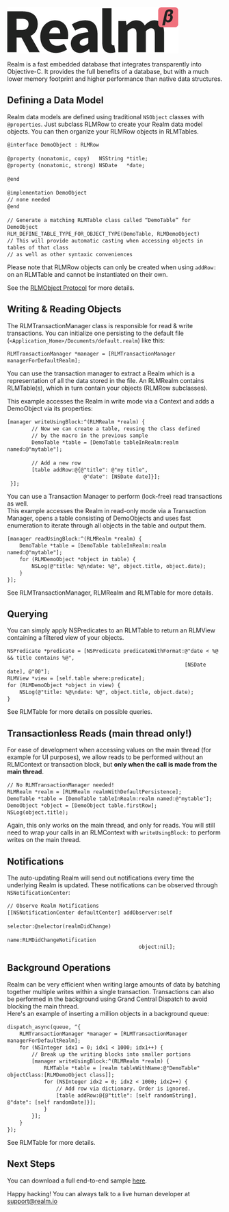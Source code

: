 <img alt="Realm Logo" src="docs/realm.png"/>

Realm is a fast embedded database that integrates transparently into Objective-C. It provides the full benefits of a database, but with a much lower memory footprint and higher performance than native data structures.


## Defining a Data Model

Realm data models are defined using traditional `NSObject` classes with `@properties`. Just subclass RLMRow to create your Realm data model objects. You can then organize your RLMRow objects in RLMTables.

	@interface DemoObject : RLMRow

	@property (nonatomic, copy)   NSString *title;
	@property (nonatomic, strong) NSDate   *date;

	@end

	@implementation DemoObject
	// none needed
	@end

	// Generate a matching RLMTable class called “DemoTable” for DemoObject
	RLM_DEFINE_TABLE_TYPE_FOR_OBJECT_TYPE(DemoTable, RLMDemoObject)
	// This will provide automatic casting when accessing objects in tables of that class
	// as well as other syntaxic conveniences

Please note that RLMRow objects can only be created when using `addRow:` on an RLMTable and cannot be instantiated on their own.

See the [RLMObject Protocol](Protocols/RLMObject.html) for more details.


## Writing & Reading Objects

The RLMTransactionManager class is responsible for read & write transactions. You can initialize one persisting to the default file (`<Application_Home>/Documents/default.realm`) like this:

	RLMTransactionManager *manager = [RLMTransactionManager managerForDefaultRealm];

You can use the transaction manager to extract a Realm which is a representation of all the data stored in the file. An RLMRealm contains RLMTable(s), which in turn contain your objects (RLMRow subclasses).

This example accesses the Realm in write mode via a Context and adds a DemoObject via its properties:

	[manager writeUsingBlock:^(RLMRealm *realm) {
			// Now we can create a table, reusing the class defined
			// by the macro in the previous sample
	        DemoTable *table = [DemoTable tableInRealm:realm named:@"mytable"];

	        // Add a new row
	        [table addRow:@{@"title": @"my title",
	                         @"date": [NSDate date]}];
	 }];

You can use a Transaction Manager to perform (lock-free) read transactions as well.  
This example accesses the Realm in read-only mode via a Transaction Manager, opens a table consisting of DemoObjects and uses fast enumeration to iterate through all objects in the table and output them.

    [manager readUsingBlock:^(RLMRealm *realm) {
        DemoTable *table = [DemoTable tableInRealm:realm named:@"mytable"];
        for (RLMDemoObject *object in table) {
            NSLog(@"title: %@\ndate: %@", object.title, object.date);
        }
    }];

See RLMTransactionManager, RLMRealm and RLMTable for more details.

## Querying

You can simply apply NSPredicates to an RLMTable to return an RLMView containing a filtered view of your objects.

	NSPredicate *predicate = [NSPredicate predicateWithFormat:@"date < %@ && title contains %@",
															  [NSDate date], @"00"];
	RLMView *view = [self.table where:predicate];
	for (RLMDemoObject *object in view) {
	    NSLog(@"title: %@\ndate: %@", object.title, object.date);
	}

See RLMTable for more details on possible queries.



## Transactionless Reads (main thread only!)

For ease of development when accessing values on the main thread (for example for UI purposes), we allow reads to be performed without an RLMContext or transaction block, but **only when the call is made from the main thread**.

	// No RLMTransactionManager needed!
	RLMRealm *realm = [RLMRealm realmWithDefaultPersistence];
	DemoTable *table = [DemoTable tableInRealm:realm named:@"mytable"];
	DemoObject *object = [DemoObject table.firstRow];
	NSLog(object.title);

Again, this only works on the main thread, and only for reads. You will still need to wrap your calls in an RLMContext with `writeUsingBlock:`
to perform writes on the main thread.

## Notifications

The auto-updating Realm will send out notifications every time the underlying Realm is updated. These notifications can be observed through `NSNotificationCenter`:

	// Observe Realm Notifications
	[[NSNotificationCenter defaultCenter] addObserver:self
	                                         selector:@selector(realmDidChange)
	                                             name:RLMDidChangeNotification
	                                           object:nil];

## Background Operations

Realm can be very efficient when writing large amounts of data by batching together multiple writes within a single transaction. Transactions can also be performed in the background using Grand Central Dispatch to avoid blocking the main thread.  
Here's an example of inserting a million objects in a background queue:

	dispatch_async(queue, ^{
	    RLMTransactionManager *manager = [RLMTransactionManager managerForDefaultRealm];
	    for (NSInteger idx1 = 0; idx1 < 1000; idx1++) {
	        // Break up the writing blocks into smaller portions
	        [manager writeUsingBlock:^(RLMRealm *realm) {
	            RLMTable *table = [realm tableWithName:@"DemoTable" objectClass:[RLMDemoObject class]];
	            for (NSInteger idx2 = 0; idx2 < 1000; idx2++) {
	                // Add row via dictionary. Order is ignored.
	                [table addRow:@{@"title": [self randomString], @"date": [self randomDate]}];
	            }
	        }];
	    }
	});


See RLMTable for more details.


## Next Steps

You can download a full end-to-end sample [here](http://realm.io/downloads/sample.zip).

Happy hacking! You can always talk to a live human developer at [support@realm.io](mailto:support@realm.io)
